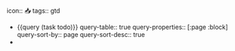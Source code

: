 icon:: 📥
tags:: gtd

- {{query (task todo)}}
  query-table:: true
  query-properties:: [:page :block]
  query-sort-by:: page
  query-sort-desc:: true
-